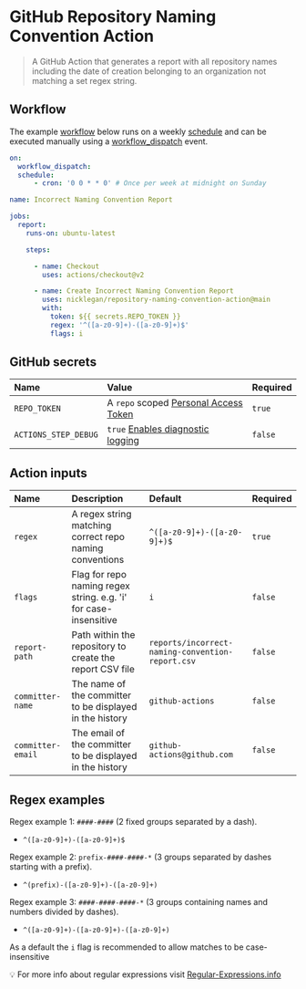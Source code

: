 
# GitHub Repository Naming Convention Action

> A GitHub Action that generates a report with all repository names including the date of creation belonging to an organization not matching a set regex string.

## Workflow

The example [workflow](https://docs.github.com/en/actions/reference/workflow-syntax-for-github-actions) below runs on a weekly [schedule](https://docs.github.com/en/actions/reference/events-that-trigger-workflows#scheduled-events) and can be executed manually using a [workflow_dispatch](https://docs.github.com/en/actions/reference/events-that-trigger-workflows#manual-events) event.

```yml
on:
  workflow_dispatch:
  schedule:
      - cron: '0 0 * * 0' # Once per week at midnight on Sunday

name: Incorrect Naming Convention Report

jobs:
  report:
    runs-on: ubuntu-latest

    steps:

      - name: Checkout
        uses: actions/checkout@v2

      - name: Create Incorrect Naming Convention Report
        uses: nicklegan/repository-naming-convention-action@main
        with:
          token: ${{ secrets.REPO_TOKEN }}
          regex: '^([a-z0-9]+)-([a-z0-9]+)$'
          flags: i
```

## GitHub secrets

| Name                  | Value                                   | Required |
| :------------         | :---------------------------------------| :------- |
| `REPO_TOKEN`          | A `repo` scoped [Personal Access Token] | `true`   |
| `ACTIONS_STEP_DEBUG`  | `true` [Enables diagnostic logging]     | `false`  |

## Action inputs

| Name             | Description                                                      | Default                                          | Required |
| :--------------- | :----------------------------------------------------------      | :----------------------------------------------- | :------- |
| `regex`          | A regex string matching correct repo naming conventions          | `^([a-z0-9]+)-([a-z0-9]+)$`                      | `true`   |
| `flags`          | Flag for repo naming regex string. e.g. 'i' for case-insensitive | `i`                                              | `false`  |
| `report-path`    | Path within the repository to create the report CSV file         | `reports/incorrect-naming-convention-report.csv` | `false`  |
| `committer-name` | The name of the committer to be displayed in the history         | `github-actions`                                 | `false`  |
| `committer-email`| The email of the committer to be displayed in the history        | `github-actions@github.com`                      | `false`  |

## Regex examples

Regex example 1: `####-####` (2 fixed groups separated by a dash).

- `^([a-z0-9]+)-([a-z0-9]+)$`

Regex example 2: `prefix-####-####-*` (3 groups separated by dashes starting with a prefix).
- `^(prefix)-([a-z0-9]+)-([a-z0-9]+)`

Regex example 3: `####-####-####-*` (3 groups containing names and numbers divided by dashes).

- `^([a-z0-9]+)-([a-z0-9]+)-([a-z0-9]+)`

As a default the `i` flag is recommended to allow matches to be case-insensitive

:bulb: For more info about regular expressions visit [Regular-Expressions.info](https://www.regular-expressions.info)


[Personal Access Token]: https://github.com/settings/tokens/new?scopes=repo&description=GitHub+Repository+Naming+Convention+Action 'Personal Access Token'

[Enables diagnostic logging]: https://docs.github.com/en/actions/managing-workflow-runs/enabling-debug-logging#enabling-runner-diagnostic-logging 'Enabling runner diagnostic logging'